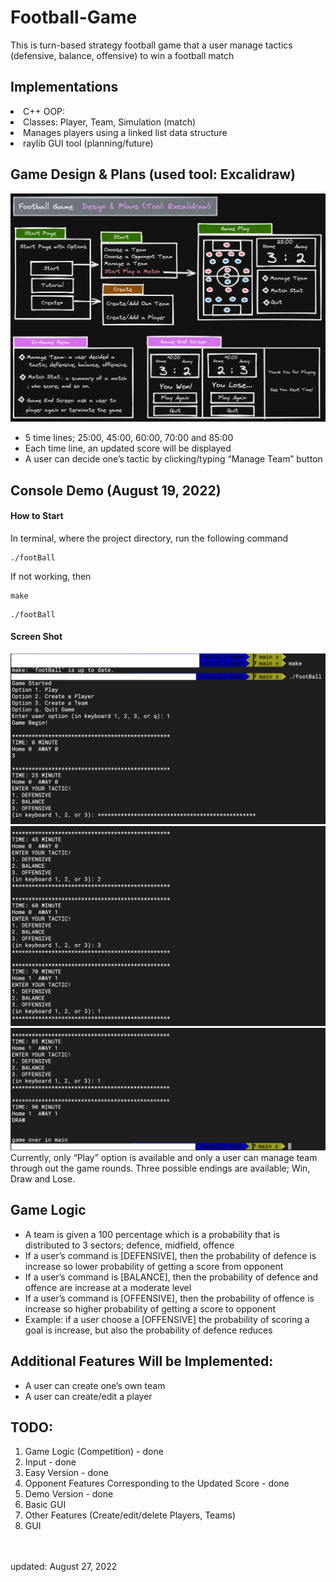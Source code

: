 # Football-Game


<p>
This is turn-based strategy football game that a user manage tactics (defensive, balance, offensive) to win a football match
</p>

<h2>Implementations</h2>
<li>C++ OOP: </li>
<li>Classes: Player, Team, Simulation (match)</li>
<li>Manages players using a linked list data structure</li>
<li>raylib GUI tool (planning/future)</li>

<h2>Game Design & Plans (used tool: Excalidraw)</h2>

![demo](src/img/gamePlan3.png)
<ul>
<li>5 time lines; 25:00, 45:00, 60:00, 70:00 and 85:00</li>
<li>Each time line, an updated score will be displayed</li>
<li>A user can decide one’s tactic by clicking/typing “Manage Team” button</li>
</ul>

<h2>Console Demo (August 19, 2022)</h2>
<h4>How to Start</h4>
In terminal, where the project directory, run the following command
<pre><code>./footBall</code></pre>
If not working, then
<pre><code>make</code></pre>
<pre><code>./footBall</code></pre>

<h4>Screen Shot </h4>

![demo](src/img/fourth.png)
![demo](src/img/fifth.png)
![demo](src/img/sixth.png)
Currently, only “Play” option is available and only a user can manage team through out the game rounds. Three possible endings are available; Win, Draw and Lose.


<h2>Game Logic</h2>
<ul>
<li>A team is given a 100 percentage which is a probability that is distributed to 3 sectors; defence, midfield, offence</li>
<li>If a user’s command is [DEFENSIVE], then the probability of defence is increase so lower probability of getting a score from opponent</li>
<li>If a user’s command is [BALANCE], then the probability of defence and offence are increase at a moderate level
</li>
<li>If a user’s command is [OFFENSIVE], then the probability of offence is increase so higher probability of getting a score to opponent</li>
<li>Example: if a user choose a [OFFENSIVE] the probability of scoring a goal is increase, but also the probability of defence reduces</li>
</ul>

<h2>Additional Features Will be Implemented:</h2>
<ul>
<li>A user can create one’s own team</li>
<li>A user can create/edit a player</li>
</ul>

<h2>TODO:</h2>
<ol>
<li>Game Logic (Competition) - done</li>
<li>Input - done</li>
<li>Easy Version - done</li>
<li>Opponent Features Corresponding to the Updated Score - done</li>
<li>Demo Version - done</li>
<li>Basic GUI</li>
<li>Other Features (Create/edit/delete Players, Teams)</li>
<li>GUI</li>
</ol>

<br><br>
updated: August 27, 2022
